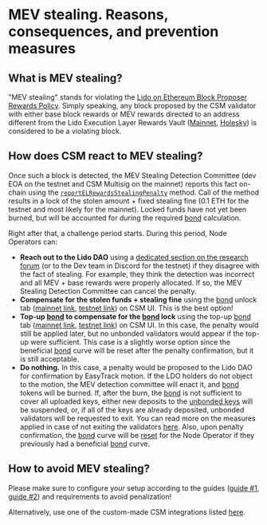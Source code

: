 # MEV stealing. Reasons, consequences, and prevention measures

## What is MEV stealing?

"MEV stealing" stands for violating the [Lido on Ethereum Block Proposer Rewards Policy](https://snapshot.org/#/lido-snapshot.eth/proposal/0x7ac2431dc0eddcad4a02ba220a19f451ab6b064a0eaef961ed386dc573722a7f). Simply speaking, any block proposed by the CSM validator with either base block rewards or MEV rewards directed to an address different from the Lido Execution Layer Rewards Vault ([Mainnet](/deployed-contracts/index.md), [Holesky](/deployed-contracts/holesky.md)) is considered to be a violating block.

## How does CSM react to MEV stealing?

Once such a block is detected, the MEV Stealing Detection Committee (dev EOA on the testnet and CSM Multisig on the mainnet) reports this fact on-chain using the [`reportELRewardsStealingPenalty`](/staking-modules/csm/contracts/CSModule.md#reportelrewardsstealingpenalty) method. Call of the method results in a lock of the stolen amount + fixed stealing fine (0.1 ETH for the testnet and most likely for the mainnet). Locked funds have not yet been burned, but will be accounted for during the required [bond](../join-csm#bond) calculation.

Right after that, a challenge period starts. During this period, Node Operators can:

- **Reach out to the Lido DAO** using a [dedicated section on the research forum](https://research.lido.fi/c/csm-support/21) (or to the Dev team in Discord for the testnet) if they disagree with the fact of stealing. For example, they think the detection was incorrect and all MEV + base rewards were properly allocated. If so, the MEV Stealing Detection Committee can cancel the penalty.
- **Compensate for the stolen funds + stealing fine** using the [bond](../join-csm#bond) unlock tab ([mainnet link](https://csm.lido.fi/bond/unlock), [testnet link](https://csm.testnet.fi/bond/unlock)) on CSM UI. This is the best option!
- **Top-up [bond](../join-csm#bond) to compensate for the [bond](../join-csm#bond) lock** using the top-up [bond](../join-csm#bond) tab ([mainnet link](https://csm.lido.fi/bond/add), [testnet link](https://csm.testnet.fi/bond/add)) on CSM UI. In this case, the penalty would still be applied later, but no unbonded validators would appear if the top-up were sufficient. This case is a slightly worse option since the beneficial [bond](../join-csm#bond) curve will be reset after the penalty confirmation, but it is still acceptable.
- **Do nothing.** In this case, a penalty would be proposed to the Lido DAO for confirmation by EasyTrack motion. If the LDO holders do not object to the motion, the MEV detection committee will enact it, and [bond](../join-csm#bond) tokens will be burned. If, after the burn, the [bond](../join-csm#bond) is not sufficient to cover all uploaded keys, either new deposits to the [unbonded keys](/staking-modules/csm/join-csm#unbonded-validators) will be suspended, or, if all of the keys are already deposited, unbonded validators will be requested to exit. You can read more on the measures applied in case of not exiting the validators [here](/staking-modules/csm/validator-exits#protocol-initiated-exits). Also, upon penalty confirmation, the [bond](../join-csm#bond) curve will be [reset](/staking-modules/csm/penalties.md#benefits-reset) for the Node Operator if they previously had a beneficial [bond](../join-csm#bond) curve.

## How to avoid MEV stealing?

Please make sure to configure your setup according to the guides ([guide #1](https://operatorportal.lido.fi/modules/community-staking-module), [guide #2](https://dvt-homestaker.stakesaurus.com/bonded-validators-setup/lido-csm)) and requirements to avoid penalization!

Alternatively, use one of the custom-made CSM integrations listed [here](https://operatorportal.lido.fi/modules/community-staking-module).
